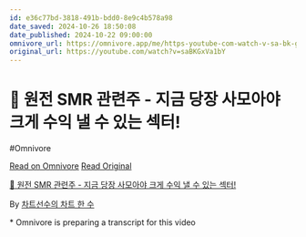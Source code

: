 ```yaml
---
id: e36c77bd-3818-491b-bdd0-8e9c4b578a98
date_saved: 2024-10-26 18:50:08
date_published: 2024-10-22 09:00:00
omnivore_url: https://omnivore.app/me/https-youtube-com-watch-v-sa-bk-gx-va-1-b-y-192c83bb31f
original_url: https://youtube.com/watch?v=saBKGxVa1bY
---
```


# 🔵 원전 SMR 관련주 - 지금 당장 사모아야 크게 수익 낼 수 있는 섹터!
#Omnivore
 
[Read on Omnivore](https://omnivore.app/me/https-youtube-com-watch-v-sa-bk-gx-va-1-b-y-192c83bb31f)
[Read Original](https://youtube.com/watch?v=saBKGxVa1bY)
 
[🔵 원전 SMR 관련주 - 지금 당장 사모아야 크게 수익 낼 수 있는 섹터!](https://youtube.com/watch?v=saBKGxVa1bY)

By [차트선수의 차트 한 수](https://www.youtube.com/@ChartPlayer-k)

\* Omnivore is preparing a transcript for this video